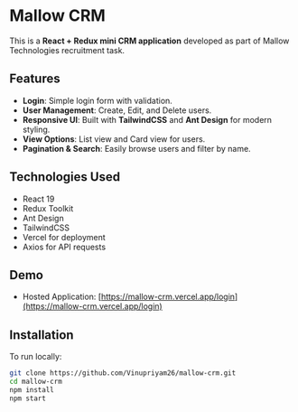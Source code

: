 # Mallow CRM

This is a **React + Redux mini CRM application** developed as part of Mallow Technologies recruitment task.

## Features
- **Login**: Simple login form with validation.
- **User Management**: Create, Edit, and Delete users.
- **Responsive UI**: Built with **TailwindCSS** and **Ant Design** for modern styling.
- **View Options**: List view and Card view for users.
- **Pagination & Search**: Easily browse users and filter by name.

## Technologies Used
- React 19
- Redux Toolkit
- Ant Design
- TailwindCSS
- Vercel for deployment
- Axios for API requests

## Demo
- Hosted Application: [https://mallow-crm.vercel.app/login](https://mallow-crm.vercel.app/login)

## Installation
To run locally:

```bash
git clone https://github.com/Vinupriyam26/mallow-crm.git
cd mallow-crm
npm install
npm start
